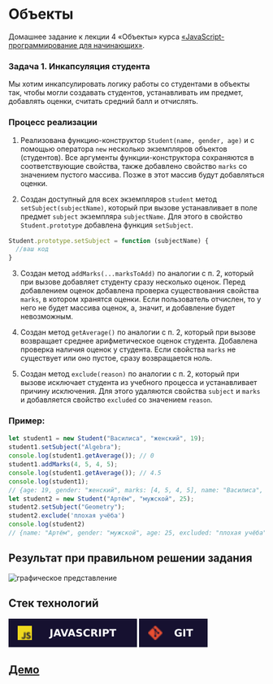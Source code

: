 # Объекты
Домашнее задание к лекции  4 «Объекты» курса [«JavaScript-программирование для начинающих»](https://cat.2035.university/rall/course/18787/?project_id=48).

### Задача 1. Инкапсуляция студента

Мы хотим инкапсулировать логику работы со студентами в объекты так, чтобы могли создавать студентов, устанавливать им предмет, добавлять оценки, считать средний балл и отчислять.

### Процесс реализации

1. Реализована функцию-конструктор `Student(name, gender, age)` и с помощью оператора `new` несколько экземпляров объектов (студентов). Все аргументы функции-конструктора сохраняются в соответствующие свойства, также добавлено свойство `marks` со значением пустого массива. Позже в этот массив будут добавляться оценки.

2. Создан доступный для всех экземпляров `student` метод `setSubject(subjectName)`, который при вызове устанавливает в поле предмет `subject` экземпляра `subjectName`. Для этого в свойство `Student.prototype` добавлена функция `setSubject`.

```js
Student.prototype.setSubject = function (subjectName) {
  //ваш код
}
```
3. Создан метод `addMarks(...marksToAdd)` по аналогии с п. 2, который при вызове добавляет студенту сразу несколько оценок. Перед добавлением оценок добавлена проверка существования свойства `marks`, в котором хранятся оценки. Если пользователь отчислен, то у него не будет массива оценок, а, значит, и добавление будет невозможным.

4. Создан метод `getAverage()` по аналогии с п. 2, который при вызове возвращает среднее арифметическое оценок студента. Добавлена проверка наличия оценок у студента. Если свойства `marks` не существует или оно пустое, сразу возвращается ноль.

5. Создан метод `exclude(reason)` по аналогии с п. 2, который при вызове исключает студента из учебного процесса и устанавливает причину исключения. Для этого удаляются свойства `subject` и `marks` и добавляется свойство `excluded` со значением `reason`.

### Пример:
```js
let student1 = new Student("Василиса", "женский", 19);
student1.setSubject("Algebra");
console.log(student1.getAverage()); // 0
student1.addMarks(4, 5, 4, 5);
console.log(student1.getAverage()); // 4.5
console.log(student1);
// {age: 19, gender: "женский", marks: [4, 5, 4, 5], name: "Василиса", subject: "Algebra"}
let student2 = new Student("Артём", "мужской", 25);
student2.setSubject("Geometry");
student2.exclude('плохая учёба')
console.log(student2)
// {name: "Артём", gender: "мужской", age: 25, excluded: "плохая учёба"}
```

## Результат при правильном решении задания
![графическое представление](../Jasmine/results/sucessed_tasks_4.png)

## **Стек технологий**
![JS](./js.svg)
![GIT](./git.svg)

## **[Демо](https://alekseeva-t-v.github.io/bjs-2-homeworks/4.objects/)**